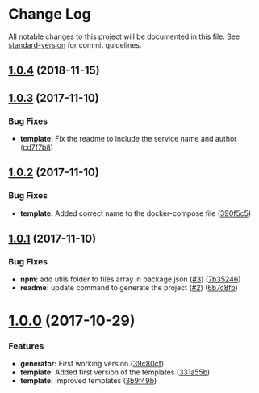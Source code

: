 # Change Log

All notable changes to this project will be documented in this file. See [standard-version](https://github.com/conventional-changelog/standard-version) for commit guidelines.

<a name="1.0.4"></a>
## [1.0.4](https://github.com/danielo515/generator-hapi-swagger-es6/compare/v1.0.3...v1.0.4) (2018-11-15)



<a name="1.0.3"></a>
## [1.0.3](https://github.com/danielo515/generator-hapi-swagger-es6/compare/v1.0.2...v1.0.3) (2017-11-10)


### Bug Fixes

* **template:** Fix the readme to include the service name and author ([cd7f7b8](https://github.com/danielo515/generator-hapi-swagger-es6/commit/cd7f7b8))



<a name="1.0.2"></a>
## [1.0.2](https://github.com/danielo515/generator-hapi-swagger-es6/compare/v1.0.1...v1.0.2) (2017-11-10)


### Bug Fixes

* **template:** Added correct name to the docker-compose file ([390f5c5](https://github.com/danielo515/generator-hapi-swagger-es6/commit/390f5c5))



<a name="1.0.1"></a>
## [1.0.1](https://github.com/danielo515/generator-hapi-swagger-es6/compare/v1.0.0...v1.0.1) (2017-11-10)


### Bug Fixes

* **npm:** add utils folder to files array in package.json ([#3](https://github.com/danielo515/generator-hapi-swagger-es6/issues/3)) ([7b35246](https://github.com/danielo515/generator-hapi-swagger-es6/commit/7b35246))
* **readme:** update command to generate the project ([#2](https://github.com/danielo515/generator-hapi-swagger-es6/issues/2)) ([6b7c8fb](https://github.com/danielo515/generator-hapi-swagger-es6/commit/6b7c8fb))



<a name="1.0.0"></a>
# [1.0.0](https://github.com/danielo515/generator-hapi-swagger-es6/compare/331a55b...v1.0.0) (2017-10-29)


### Features

* **generator:** First working version ([39c80cf](https://github.com/danielo515/generator-hapi-swagger-es6/commit/39c80cf))
* **template:** Added first version of the templates ([331a55b](https://github.com/danielo515/generator-hapi-swagger-es6/commit/331a55b))
* **template:** Improved templates ([3b9f49b](https://github.com/danielo515/generator-hapi-swagger-es6/commit/3b9f49b))



